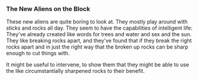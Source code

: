 ### The New Aliens on the Block

These new aliens are quite boring to look at. They mostly play around with sticks and rocks all day. They seem to have the capabilities of intelligent life: They've already created like words for trees and water and sex and the sun. They like breaking rocks apart, and they've found that if they break the right rocks apart and in just the right way that the broken up rocks can be sharp enough to cut things with.

It might be useful to intervene, to show them that they might be able to use the like circumstantially sharpened rocks to their benefit.
